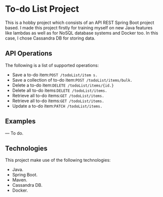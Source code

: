# To-do List Project

This is a hobby project which consists of an API REST Spring Boot project based.
I made this project firstly for training myself on new Java features like lambdas as well as for NoSQL database systems and Docker too.
In this case, I chose Cassandra DB for storing data.

## API Operations

The following is a list of supported operations:
- Save a to-do item:`POST /todoList/item s.`
- Save a collection of to-do item:`POST /todoList/items/bulk.`
- Delete a to-do item:`DELETE /todoList/items/{id.}`
- Delete all to-do items:`DELETE /todoList/items.`
- Retrieve all to-do items:`GET /todoList/items.`
- Retrieve all to-do items:`GET /todoList/items.`
- Update a to-do item:`PATCH /todoList/items.`

## Examples

— To do.

## Technologies

This project make use of the following technologies:
- Java.
- Spring Boot.
- Maven.
- Cassandra DB.
- Docker.

